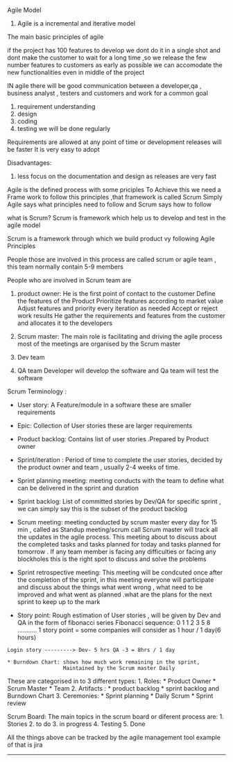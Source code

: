 Agile Model

1. Agile is a incremental and iterative model

The main basic principles of agile

if the project has 100 features to develop we dont do it in a single shot
and dont make the customer to wait for a long time ,so we release the few number features to customers as early as possible
 we can accomodate the new functionalities even in middle of the project 

 IN agile there will be good communication between a developer,qa , business analyst , testers and customers and work for a common goal 

 1. requirement understanding
 2. design 
 3. coding
 4. testing 
 we will be done regularly 

 Requirements are allowed at any point of time or development
 releases will be faster 
 It is very easy to  adopt

 Disadvantages:
   1. less focus on the documentation and design as releases are very fast


Agile is the defined process with some  priciples
To Achieve this we need a Frame work to follow this principles ,that framework is called  Scrum
Simply Agile says what principles need to follow and Scrum says how to follow 

what is Scrum?
Scrum is framework which help us to develop and test in the agile model

Scrum is a framework through which we build product vy following Agile Principles 

People those are involved in this process are called scrum or agile team , this team normally contain 5-9 members 

People who are involved in Scrum team are
  1. product owner: 
       He is the first point of contact to the customer
       Define the features of the Product 
       Prioritize features according to market value
       Adjust features and priority every iteration as needed
       Accept or reject work results
       He gather the requirements and features from the customer and allocates it to the developers

  2. Scrum master:
       The main role is facilitating and driving the agile process  
       most of the meetings are organised by the Scrum master
  3. Dev team
  4. QA team
       Developer will develop the software and Qa team will test the software


Scrum Terminology : 
   * User story: A Feature/module in a software these are smaller requirements
   * Epic: Collection of User stories these are larger requirements 
   * Product backlog: Contains list of user stories .Prepared by Product owner
   * Sprint/iteration : Period of time to complete the user stories, decided by the product owner and team , usually 2-4 weeks of time.
   
   * Sprint planning meeting: meeting conducts with the team to define what can be delivered in the sprint and duration
   * Sprint backlog: List of committed stories by Dev/QA for specific sprint , we can simply say this is the subset of the product backlog
   * Scrum meeting: meeting conducted by scrum master every day for 15 min , called as Standup meeting/scrum call
      Scrum master will track all the updates in the agile process. This meeting about to discuss about the completed tasks and tasks planned for today and tasks planned for tomorrow .
      If any team member is facing any difficulties or facing any blockholes this is the right spot to discuss and solve the problems

   * Sprint retrospective meeting: This meeting will be condcuted once after the completion of the sprint, in this meeting everyone will participate and discuss about the things what went wrong , what need to be improved and what went as planned .what are the plans for the next sprint to keep up to the mark

   * Story point: Rough estimation of User stories , will be given by Dev and QA in the form of fibonacci series 
    Fibonacci sequence: 0 1 1 2 3 5 8 ...........
    1 story point = some companies will consider as 1 hour / 1 day(6 hours)

    Login story ---------> Dev- 5 hrs QA -3 = 8hrs / 1 day

    * Burndown Chart: shows how much work remaining in the sprint,
                      Maintained by the Scrum master Daily 

These are categorised in to 3 different types:
      1. Roles: 
          * Product Owner
          * Scrum Master
          * Team 
      2. Artifacts :
          * product backlog 
          * sprint backlog and Burndown Chart
      3. Ceremonies:
          * Sprint planning
          * Daily Scrum
          * Sprint review

Scrum Board:
    The main topics in the scrum board or diferent process are:
            1. Stories
            2. to do
            3. in progress
            4. Testing
            5. Done

All the things above can be tracked by the agile management tool 
example of that is jira




-----------------------------------------------------------------------------------------------------------------------------------------------------

   
 



